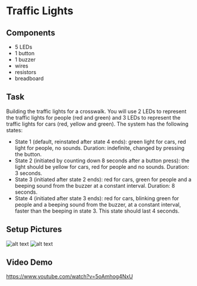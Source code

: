 # Traffic Lights #

## Components 

* 5 LEDs
* 1 button
* 1 buzzer
* wires
* resistors
* breadboard

## Task

Building the traffic lights for a crosswalk. You will use 2 LEDs to represent the traffic lights for people (red and green) and 3 LEDs to represent the traffic lights for cars (red, yellow and green). The system has the following states:

* State 1 (default, reinstated after state 4 ends): green light for cars, red light for people, no sounds. Duration: indefinite, changed by pressing the button.
* State 2 (initiated by counting down 8 seconds after a button press): the light should be yellow for cars, red for people and no sounds. Duration: 3 seconds.
* State 3 (initiated after state 2 ends): red for cars, green for people and a beeping sound from the buzzer at a constant interval. Duration: 8 seconds.
* State 4 (initiated after state 3 ends): red for cars, blinking green for people and a beeping sound from the buzzer, at a constant interval, faster than the beeping in state 3. This state should last 4 seconds.

## Setup Pictures
![alt text](https://github.com/ralucsandu/IntroductionToRobotics/blob/main/Homework2/setup-picture1.jpg?raw=true)
![alt text](https://github.com/ralucsandu/IntroductionToRobotics/blob/main/Homework2/setup-picture2.jpg?raw=true)

## Video Demo
https://www.youtube.com/watch?v=5oAmhog4NxU
